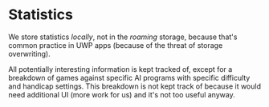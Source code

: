# Statistics

We store statistics _locally_, not in the _roaming_ storage, because that's common practice in UWP apps (because of the threat of storage overwriting).

All potentially interesting information is kept tracked of, except for a breakdown of games against specific AI programs with specific difficulty and handicap settings. This breakdown is not kept track of because it would need additional UI (more work for us) and it's not too useful anyway.